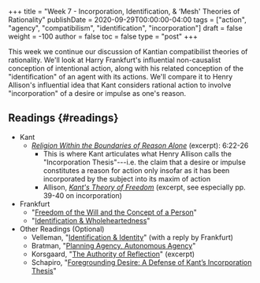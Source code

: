 +++
title = "Week 7 - Incorporation, Identification, & ‘Mesh' Theories of Rationality"
publishDate = 2020-09-29T00:00:00-04:00
tags = ["action", "agency", "compatibilism", "identification", "incorporation"]
draft = false
weight = -100
author = false
toc = false
type = "post"
+++

This week we continue our discussion of Kantian compatibilist theories of
rationality. We'll look at Harry Frankfurt's influential non-causalist conception of
intentional action, along with his related conception of the "identification" of an
agent with its actions. We'll compare it to Henry Allison's influential idea that
Kant considers rational action to involve "incorporation" of a desire or impulse as
one's reason.


## Readings {#readings}

-   Kant
    -   _[Religion Within the Boundaries of Reason Alone](/materials/readings/kant-incorporation.pdf)_ (excerpt): 6:22-26
        -   This is where Kant articulates what Henry Allison calls the "Incorporation
            Thesis"---i.e. the claim that a desire or impulse constitutes a reason for
            action only insofar as it has been incorporated by the subject into its maxim
            of action
        -   Allison, _[Kant's Theory of Freedom](/materials/readings/allison-incorporation.pdf)_ (excerpt, see especially pp. 39-40 on incorporation)
-   Frankfurt
    -   "[Freedom of the Will and the Concept of a Person](/materials/readings/frankfurt-freedom.pdf)"
    -   "[Identification & Wholeheartedness](/materials/readings/frankfurt-identification.pdf)"
-   Other Readings (Optional)
    -   Velleman, "[Identification & Identity](/materials/readings/velleman-identification.pdf)" (with a reply by Frankfurt)
    -   Bratman, "[Planning Agency, Autonomous Agency](/materials/readings/bratman-agency.pdf)"
    -   Korsgaard, "[The Authority of Reflection](/materials/readings/korsgaard-reflection.pdf)" (excerpt)
    -   Schapiro, "[Foregrounding Desire: A Defense of Kant’s Incorporation Thesis](/materials/readings/schapiro-incorporation.pdf)"
